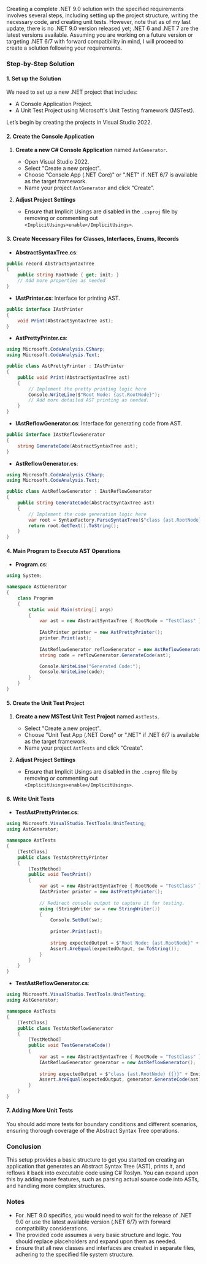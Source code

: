 ﻿Creating a complete .NET 9.0 solution with the specified requirements involves several steps, including setting up the project structure, writing the necessary code, and creating unit tests. However, note that as of my last update, there is no .NET 9.0 version released yet; .NET 6 and .NET 7 are the latest versions available. Assuming you are working on a future version or targeting .NET 6/7 with forward compatibility in mind, I will proceed to create a solution following your requirements.

### Step-by-Step Solution

#### 1. Set up the Solution
We need to set up a new .NET project that includes:
- A Console Application Project.
- A Unit Test Project using Microsoft's Unit Testing framework (MSTest).

Let’s begin by creating the projects in Visual Studio 2022.

#### 2. Create the Console Application

1. **Create a new C# Console Application** named `AstGenerator`.
   - Open Visual Studio 2022.
   - Select "Create a new project".
   - Choose "Console App (.NET Core)" or ".NET" if .NET 6/7 is available as the target framework.
   - Name your project `AstGenerator` and click “Create”.

2. **Adjust Project Settings**
   - Ensure that Implicit Usings are disabled in the `.csproj` file by removing or commenting out `<ImplicitUsings>enable</ImplicitUsings>`.

#### 3. Create Necessary Files for Classes, Interfaces, Enums, Records

- **AbstractSyntaxTree.cs**:
```csharp
public record AbstractSyntaxTree
{
    public string RootNode { get; init; }
    // Add more properties as needed
}
```

- **IAstPrinter.cs**: Interface for printing AST.
```csharp
public interface IAstPrinter
{
    void Print(AbstractSyntaxTree ast);
}
```

- **AstPrettyPrinter.cs**:
```csharp
using Microsoft.CodeAnalysis.CSharp;
using Microsoft.CodeAnalysis.Text;

public class AstPrettyPrinter : IAstPrinter
{
    public void Print(AbstractSyntaxTree ast)
    {
        // Implement the pretty printing logic here
        Console.WriteLine($"Root Node: {ast.RootNode}");
        // Add more detailed AST printing as needed.
    }
}
```

- **IAstReflowGenerator.cs**: Interface for generating code from AST.
```csharp
public interface IAstReflowGenerator
{
    string GenerateCode(AbstractSyntaxTree ast);
}
```

- **AstReflowGenerator.cs**:
```csharp
using Microsoft.CodeAnalysis.CSharp;
using Microsoft.CodeAnalysis.Text;

public class AstReflowGenerator : IAstReflowGenerator
{
    public string GenerateCode(AbstractSyntaxTree ast)
    {
        // Implement the code generation logic here
        var root = SyntaxFactory.ParseSyntaxTree($"class {ast.RootNode} {{}}");
        return root.GetText().ToString();
    }
}
```

#### 4. Main Program to Execute AST Operations

- **Program.cs**:
```csharp
using System;

namespace AstGenerator
{
    class Program
    {
        static void Main(string[] args)
        {
            var ast = new AbstractSyntaxTree { RootNode = "TestClass" };
            
            IAstPrinter printer = new AstPrettyPrinter();
            printer.Print(ast);
            
            IAstReflowGenerator reflowGenerator = new AstReflowGenerator();
            string code = reflowGenerator.GenerateCode(ast);

            Console.WriteLine("Generated Code:");
            Console.WriteLine(code);
        }
    }
}
```

#### 5. Create the Unit Test Project

1. **Create a new MSTest Unit Test Project** named `AstTests`.
   - Select "Create a new project".
   - Choose "Unit Test App (.NET Core)" or ".NET" if .NET 6/7 is available as the target framework.
   - Name your project `AstTests` and click “Create”.

2. **Adjust Project Settings**
   - Ensure that Implicit Usings are disabled in the `.csproj` file by removing or commenting out `<ImplicitUsings>enable</ImplicitUsings>`.

#### 6. Write Unit Tests

- **TestAstPrettyPrinter.cs**:
```csharp
using Microsoft.VisualStudio.TestTools.UnitTesting;
using AstGenerator;

namespace AstTests
{
    [TestClass]
    public class TestAstPrettyPrinter
    {
        [TestMethod]
        public void TestPrint()
        {
            var ast = new AbstractSyntaxTree { RootNode = "TestClass" };
            IAstPrinter printer = new AstPrettyPrinter();
            
            // Redirect console output to capture it for testing.
            using (StringWriter sw = new StringWriter())
            {
                Console.SetOut(sw);
                
                printer.Print(ast);
                
                string expectedOutput = $"Root Node: {ast.RootNode}" + Environment.NewLine;
                Assert.AreEqual(expectedOutput, sw.ToString());
            }
        }
    }
}
```

- **TestAstReflowGenerator.cs**:
```csharp
using Microsoft.VisualStudio.TestTools.UnitTesting;
using AstGenerator;

namespace AstTests
{
    [TestClass]
    public class TestAstReflowGenerator
    {
        [TestMethod]
        public void TestGenerateCode()
        {
            var ast = new AbstractSyntaxTree { RootNode = "TestClass" };
            IAstReflowGenerator generator = new AstReflowGenerator();
            
            string expectedOutput = $"class {ast.RootNode} {{}}" + Environment.NewLine;
            Assert.AreEqual(expectedOutput, generator.GenerateCode(ast));
        }
    }
}
```

#### 7. Adding More Unit Tests

You should add more tests for boundary conditions and different scenarios, ensuring thorough coverage of the Abstract Syntax Tree operations.

### Conclusion
This setup provides a basic structure to get you started on creating an application that generates an Abstract Syntax Tree (AST), prints it, and reflows it back into executable code using C# Roslyn. You can expand upon this by adding more features, such as parsing actual source code into ASTs, and handling more complex structures.

### Notes
- For .NET 9.0 specifics, you would need to wait for the release of .NET 9.0 or use the latest available version (.NET 6/7) with forward compatibility considerations.
- The provided code assumes a very basic structure and logic. You should replace placeholders and expand upon them as needed.
- Ensure that all new classes and interfaces are created in separate files, adhering to the specified file system structure.